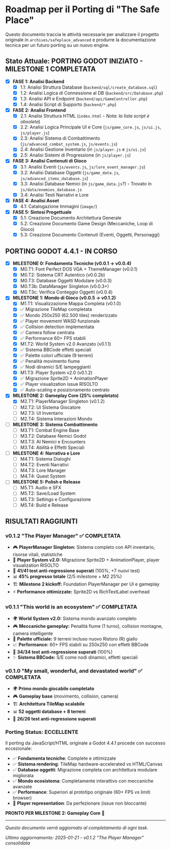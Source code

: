 # Roadmap per il Porting di "The Safe Place"

Questo documento traccia le attività necessarie per analizzare il progetto originale in `archives/safeplace_advanced` e produrre la documentazione tecnica per un futuro porting su un nuovo engine.

## Stato Attuale: PORTING GODOT INIZIATO - MILESTONE 1 COMPLETATA

-   [X] **FASE 1: Analisi Backend**
    -   [X] 1.1: Analisi Struttura Database (`backend/sql/create_database.sql`)
    -   [X] 1.2: Analisi Logica di Connessione al DB (`backend/src/Database.php`)
    -   [X] 1.3: Analisi API e Endpoint (`backend/api/GameController.php`)
    -   [X] 1.4: Analisi Script di Supporto (`backend/*.php`)
-   [X] **FASE 2: Analisi Frontend**
    -   [X] 2.1: Analisi Struttura HTML (`index.html` - *Nota: la lista script è obsoleta*)
    -   [X] 2.2: Analisi Logica Principale UI e Core (`js/game_core.js`, `js/ui.js`, `js/player.js`)
    -   [X] 2.3: Analisi Sistema di Combattimento (`js/advanced_combat_system.js`, `js/events.js`)
    -   [X] 2.4: Analisi Gestione Inventario (in `js/player.js` e `js/ui.js`)
    -   [X] 2.5: Analisi Sistemi di Progressione (in `js/player.js`)
-   [X] **FASE 3: Analisi Contenuti di Gioco**
    -   [X] 3.1: Analisi Eventi (`js/events.js`, `js/lore_event_manager.js`)
    -   [X] 3.2: Analisi Database Oggetti (`js/game_data.js`, `js/advanced_items_database.js`)
    -   [X] 3.3: Analisi Database Nemici (in `js/game_data.js`?) - Trovato in `js/data/enemies_database.js`
    -   [X] 3.4: Analisi Testi Narrativi e Lore
-   [X] **FASE 4: Analisi Asset**
    -   [X] 4.1: Catalogazione Immagini (`image/`)
-   [X] **FASE 5: Sintesi Progettuale**
    -   [X] 5.1: Creazione Documento Architettura Generale
    -   [X] 5.2: Creazione Documento Game Design (Meccaniche, Loop di Gioco)
    -   [X] 5.3: Creazione Documento Contenuti (Eventi, Oggetti, Personaggi)

## **PORTING GODOT 4.4.1 - IN CORSO**

-   [X] **MILESTONE 0: Fondamenta Tecniche (v0.0.1 → v0.0.4)**
    -   [X] M0.T1: Font Perfect DOS VGA + ThemeManager (v0.0.1)
    -   [X] M0.T2: Sistema CRT Autentico (v0.0.2b)
    -   [X] M0.T3: Database Oggetti Modulare (v0.0.3)
    -   [X] M0.T3b: DataManager Singleton (v0.0.3+)
    -   [X] M0.T3c: Verifica Conteggio Oggetti (v0.0.4)

-   [X] **MILESTONE 1: Mondo di Gioco (v0.0.5 → v0.1.2)**
    -   [X] M1.T1: Visualizzazione Mappa Completa (v0.1.0)
    -   [X] ✅ Migrazione TileMap completata
    -   [X] ✅ Mondo 250x250 (62.500 tiles) renderizzato
    -   [X] ✅ Player movement WASD funzionale
    -   [X] ✅ Collision detection implementata
    -   [X] ✅ Camera follow centrata
    -   [X] ✅ Performance 60+ FPS stabili
    -   [X] M1.T2: World System v2.0 Avanzato (v0.1.1)
    -   [X] ✅ Sistema BBCode effetti speciali
    -   [X] ✅ Palette colori ufficiale (9 terreni)
    -   [X] ✅ Penalità movimento fiume
    -   [X] ✅ Nodi dinamici S/E lampeggianti
    -   [X] M1.T3: Player System v2.0 (v0.1.2)
    -   [X] ✅ Migrazione Sprite2D + AnimationPlayer
    -   [X] ✅ Player visualization issue RISOLTO
    -   [X] ✅ Auto-scaling e posizionamento centrato

-   [X] **MILESTONE 2: Gameplay Core (25% completato)**
    -   [X] M2.T1: PlayerManager Singleton (v0.1.2)
    -   [ ] M2.T2: UI Sistema Giocatore
    -   [ ] M2.T3: UI Inventario
    -   [ ] M2.T4: Sistema Interazioni Mondo

-   [ ] **MILESTONE 3: Sistema Combattimento**
    -   [ ] M3.T1: Combat Engine Base
    -   [ ] M3.T2: Database Nemici Godot
    -   [ ] M3.T3: AI Nemici e Encounters
    -   [ ] M3.T4: Abilità e Effetti Speciali

-   [ ] **MILESTONE 4: Narrativa e Lore**
    -   [ ] M4.T1: Sistema Dialoghi
    -   [ ] M4.T2: Eventi Narrativi
    -   [ ] M4.T3: Lore Manager
    -   [ ] M4.T4: Quest System

-   [ ] **MILESTONE 5: Polish e Release**
    -   [ ] M5.T1: Audio e SFX
    -   [ ] M5.T2: Save/Load System
    -   [ ] M5.T3: Settings e Configurazione
    -   [ ] M5.T4: Build e Release

## **RISULTATI RAGGIUNTI**

### **v0.1.2 "The Player Manager"** ✅ COMPLETATA
- 🎮 **PlayerManager Singleton:** Sistema completo con API inventario, risorse vitali, statistiche
- 🎨 **Player System v2.0:** Migrazione Sprite2D + AnimationPlayer, player visualization RISOLTO
- 🧪 **41/41 test anti-regressione superati** (100%, +7 nuovi test)
- 📊 **45% progresso totale** (2/5 milestone + M2 25%)
- 🏗️ **Milestone 2 kickoff:** Foundation PlayerManager per UI e gameplay
- ⚡ **Performance ottimizzate:** Sprite2D vs RichTextLabel overhead

### **v0.1.1 "This world is an ecosystem"** ✅ COMPLETATA
- 🌍 **World System v2.0:** Sistema mondo avanzato completo
- 🎮 **Meccaniche gameplay:** Penalità fiume (1 turno), collision montagne, camera intelligente
- 🎨 **Palette ufficiale:** 9 terreni incluso nuovo Ristoro (R) giallo
- 📈 **Performance:** 60+ FPS stabili su 250x250 con effetti BBCode
- 🧪 **34/34 test anti-regressione superati** (100%)
- ✨ **Sistema BBCode:** S/E come nodi dinamici, effetti speciali

### **v0.1.0 "My small, wonderful, and devastated world"** ✅ COMPLETATA
- 🌍 **Primo mondo giocabile completato**
- 🎮 **Gameplay base** (movimento, collision, camera)
- 🏗️ **Architettura TileMap scalabile**
- 📊 **52 oggetti database + 8 terreni**
- 🧪 **26/26 test anti-regressione superati**

### **Porting Status: ECCELLENTE** 
Il porting da JavaScript/HTML originale a Godot 4.4.1 procede con successo eccezionale:
- ✅ **Fondamenta tecniche**: Complete e ottimizzate
- ✅ **Sistema rendering**: TileMap hardware-accelerated vs HTML/Canvas
- ✅ **Database oggetti**: Migrazione completa con architettura modulare migliorata
- ✅ **Mondo ecosistema**: Completamente interattivo con meccaniche avanzate
- ✅ **Performance**: Superiori al prototipo originale (60+ FPS vs limiti browser)
- 🔧 **Player representation**: Da perfezionare (issue non bloccante)

**PRONTO PER MILESTONE 2: Gameplay Core** 🚀

---

*Questo documento verrà aggiornato al completamento di ogni task.*

*Ultimo aggiornamento: 2025-01-21 - v0.1.2 "The Player Manager" consolidata* 